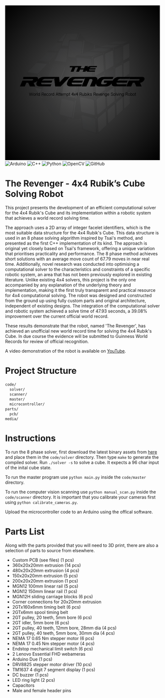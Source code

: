 ![Banner Photo](/media/logo.png)
![Arduino](https://img.shields.io/badge/-Arduino-00979D?style=for-the-badge&logo=Arduino&logoColor=white)
![C++](https://img.shields.io/badge/c++-%2300599C.svg?style=for-the-badge&logo=c%2B%2B&logoColor=white)
![Python](https://img.shields.io/badge/python-3670A0?style=for-the-badge&logo=python&logoColor=ffdd54)
![OpenCV](https://img.shields.io/badge/opencv-%23white.svg?style=for-the-badge&logo=opencv&logoColor=white)
![GitHub](https://img.shields.io/badge/github-%23121011.svg?style=for-the-badge&logo=github&logoColor=white)

# The Revenger - 4x4 Rubik’s Cube Solving Robot

This project presents the development of an efficient computational solver for the 4x4 Rubik's Cube and its implementation within a robotic system that achieves a world record solving time.

The approach uses a 2D array of integer facelet identifiers, which is the most suitable data structure for the 4x4 Rubik's Cube. This data structure is used in an 8 phase solving algorithm inspired by Tsai's method, and presented as the first C++ implementation of its kind. The approach is original yet closely based on Tsai's framework, offering a unique variation that prioritises practicality and performance. The 8 phase method achieves short solutions with an average move count of 67.79 moves in near real time. Additionally, novel research was conducted into optimising a computational solver to the characteristics and constraints of a specific robotic system, an area that has not been previously explored in existing literature. Unlike existing 4x4 solvers, this project is the only one accompanied by any explanation of the underlying theory and implementation, making it the first truly transparent and practical resource for 4x4 computational solving. The robot was designed and constructed from the ground up using fully custom parts and original architecture, independent of existing designs. The integration of the computational solver and robotic system achieved a solve time of 47.93 seconds, a 39.08% improvement over the current official world record. 

These results demonstrate that the robot, named 'The Revenger', has achieved an unofficial new world record time for solving the 4x4 Rubik's Cube. In due course the evidence will be submitted to Guinness World Records for review of official recognition.

A video demonstration of the robot is available on [YouTube](https://youtu.be/tE4DD7Fw6SM).

# Project Structure
```
code/ 
  solver/
  scanner/ 
  master/
  microcontroller/ 
parts/
  pcb/
media/
```

# Instructions
To run the 8 phase solver, first download the latest binary assets from [here](https://github.com/mattpidden/the-revenger/releases) and place them in the `code/solver` directory. Then type `make` to generate the compiled solver. Run `./solver -s` to solve a cube. It expects a 96 char input of the inital cube state.

To run the master program use `python main.py` inside the `code/master` directory. 

To run the computer vision scanning use `python manual_scan.py` inside the `code/scanner` directory. It is important that you calibrate your cameras first using `python calibrate_cameras.py`.

Upload the microcontroller code to an Arduino using the offical software.

# Parts List
Along with the parts provided that you will need to 3D print, there are also a selection of parts to source from elsewhere.
- Custom PCB (see files) (1 pcs)
- 360x20x20mm extrusion (14 pcs)
- 480x20x20mm extrusion (4 pcs)
- 150x20x20mm extrusion (5 pcs)
- 200x20x20mm extrusion (1 pcs)
- MGN12 100mm linear rail (5 pcs)
- MGN12 150mm linear rail (1 pcs)
- MGN12H sliding carriage blocks (6 pcs)
- Corner connections for 20x20mm extrusion
- 2GTx160x6mm timing belt (6 pcs)
- 2GTx6mm spool timing belt
- 2GT pulley, 20 teeth, 5mm bore (6 pcs)
- 2GT idler, 5mm bore (6 pcs)
- 2GT pulley, 40 teeth, 12mm bore, 28mm dia (4 pcs)
- 2GT pulley, 40 teeth, 5mm bore, 30mm dia (4 pcs)
- NEMA 17 0.65 Nm stepper motor (6 pcs)
- NEMA 17 0.45 Nm stepper motor (4 pcs)
- Endstop mechanical limit switch (6 pcs)
- 2 Lenovo Essential FHD webameras
- Arduino Due (1 pcs)
- DRV8825 stepper motor driver (10 pcs)
- TM1637 4 digit 7 segment display (1 pcs)
- DC buzzer (1 pcs)
- LED ring light (2 pcs)
- Capacitors
- Male and female header pins
